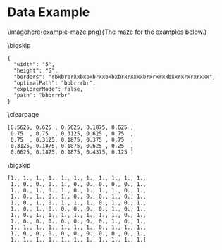 # Data Example
\imagehere{example-maze.png}{The maze for the examples below.}

\bigskip
```{#example-data .json caption="Database representation."}
{
  "width": "5",
  "height": "5",
  "borders": "rbxbrbrxxbxbxbrxxbxbxbrxrxxxxbrxrxrxxbxxrxrxrxrxxx",
  "optimalPath": "bbbrrrbr",
  "explorerMode": false,
  "path": "bbbrrrbr"
}
```

\clearpage
```{#encoded-data .json caption="Openings representation."}
[0.5625, 0.625 , 0.5625, 0.1875, 0.625 , 
 0.75  , 0.75  , 0.3125, 0.625 , 0.75  , 
 0.75  , 0.3125, 0.1875, 0.375 , 0.75  , 
 0.3125, 0.1875, 0.1875, 0.625 , 0.25  , 
 0.0625, 0.1875, 0.1875, 0.4375, 0.125 ]
```

\bigskip
```{#encoded-data-bin .json caption="Binary representation."}
[1., 1., 1., 1., 1., 1., 1., 1., 1., 1., 1., 
 1., 0., 0., 0., 1., 0., 0., 0., 0., 0., 1., 
 1., 0., 1., 0., 1., 0., 1., 1., 1., 0., 1., 
 1., 0., 1., 0., 1., 0., 0., 0., 1., 0., 1., 
 1., 0., 1., 0., 1., 1., 1., 0., 1., 0., 1., 
 1., 0., 1., 0., 0., 0., 0., 0., 1., 0., 1., 
 1., 0., 1., 1., 1., 1., 1., 1., 1., 0., 1., 
 1., 0., 0., 0., 0., 0., 0., 0., 1., 0., 1., 
 1., 1., 1., 1., 1., 1., 1., 0., 1., 1., 1., 
 1., 0., 0., 0., 0., 0., 0., 0., 0., 0., 1., 
 1., 1., 1., 1., 1., 1., 1., 1., 1., 1., 1.]
```


[//]: # (\bigskip)

[//]: # (\lstinputlisting[language=C++, caption=Tasking header]{code/tasking.h})

[//]: # ()
[//]: # (\bigskip)

[//]: # (\lstinputlisting[caption=Runtime header]{code/Runtime.h})

[//]: # ()
[//]: # (\bigskip)

[//]: # (\lstinputlisting[caption=Worker header]{code/Worker.h})

[//]: # ()
[//]: # (\bigskip)

[//]: # (\lstinputlisting[caption=Scheduler header]{code/Scheduler.h})

[//]: # ()
[//]: # (\bigskip)

[//]: # (\lstinputlisting[caption=Task header]{code/Task.h})
